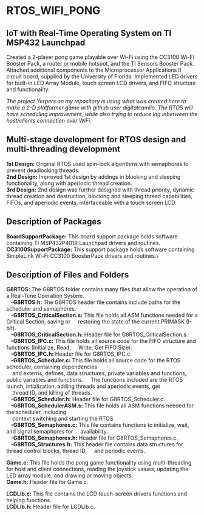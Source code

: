 # RTOS_WIFI_PONG
## IoT with Real-Time Operating System on TI MSP432 Launchpad
Created a 2-player pong game playable over Wi-Fi using the CC3100 Wi-Fi Booster Pack, a router or mobile hotspot, and the TI Sensors Booster Pack.
Attached additional components to the Microprocessor Applications II circuit board, supplied by the University of Florida.
Implemented LED drivers for built-in LED Array Module, touch screen LCD drivers, and FIFO structure and functionality.

*The project Yerpers on my repository is using what was created here to make a 2-D platformer game with github user digitalcamilo. The RTOS will have 
scheduling improvement, while also trying to reduce lag inbetween the host/clients connection over WiFi.*

## Multi-stage development for RTOS design and multi-threading development 
**1st Design:** Original RTOS used spin-lock algorithms with semaphores to prevent deadlocking threads.\
**2nd Design:** Improved 1st design by addings in blocking and sleeping functionality, along with aperiodic thread creation.\
**3rd Design:** 2nd design was further designed with thread priority, dynamic thread creation and destruction, blocking and sleeping thread capabilities,
            FIFOs, and aperiodic events, interfaceable with a touch screen LCD.

## Description of Packages
**BoardSupportPackage:** This board support package holds software containing TI MSP432P401R Launchpad drivers and routines.\
**CC3100SupportPackage:** This support package holds software containing SimpleLink Wi-Fi CC3100 BoosterPack drivers and routines.\

## Description of Files and Folders
**G8RTOS:** The G8RTOS folder contains many files that allow the operation of a Real-Time Operation System.\
&nbsp;&nbsp;&nbsp;**-G8RTOS.h:** The G8RTOS header file contains include paths for the scheduler and semaphores.\
&nbsp;&nbsp;&nbsp;**-G8RTOS_CriticalSection.s:** This file holds all ASM functions needed for a Critical Section, saving or 
&nbsp;&nbsp;&nbsp;&nbsp;restoring the state of the current PRIMASK (I-bit).\
&nbsp;&nbsp;&nbsp;**-G8RTOS_CriticalSection.h:** Header file for G8RTOS_CriticalSection.s.\
&nbsp;&nbsp;&nbsp;**-G8RTOS_IPC.c:** This file holds all source code for the FIFO structure and functions (Initialize, Read,
&nbsp;&nbsp;&nbsp;&nbsp;Write, Get FIFO Size).\
&nbsp;&nbsp;&nbsp;**-G8RTOS_IPC.h:** Header file for G8RTOS_IPC.c.\
&nbsp;&nbsp;&nbsp;**-G8RTOS_Scheduler.c:** This file holds all source code for the RTOS scheduler, containing dependencies\
&nbsp;&nbsp;&nbsp;&nbsp;and externs, defines, data structures, private variables and functions, public variables and functions. 
&nbsp;&nbsp;&nbsp;&nbsp;The functions included are the RTOS launch, intialization, adding threads and aperiodic events, get\
&nbsp;&nbsp;&nbsp;&nbsp;thread ID, and killing of threads.\
&nbsp;&nbsp;&nbsp;**-G8RTOS_Scheduler.h:** Header file for G8RTOS_Scheduler.c.\
&nbsp;&nbsp;&nbsp;**-G8RTOS_SchedulerASM.s:** This file holds all ASM functions needed for the scheduler, including\
&nbsp;&nbsp;&nbsp;&nbsp;context switching and starting the RTOS.\
&nbsp;&nbsp;&nbsp;**-G8RTOS_Semaphores.c:** This file contains functions to initialize, wait, and signal semaphores for
&nbsp;&nbsp;&nbsp;&nbsp;availability.\
&nbsp;&nbsp;&nbsp;**-G8RTOS_Semaphores.h:** Header file for G8RTOS_Semaphores.c.\
&nbsp;&nbsp;&nbsp;**-G8RTOS_Structures.h:** This header file contains data structures for thread control blocks, thread ID, 
&nbsp;&nbsp;&nbsp;&nbsp;and periodic events.

**Game.c:** This file holds the pong game functionality using multi-threading for host and client connections, reading the joystick values, updating the LED array module, and drawing or moving objects.\
**Game.h:** Header file for Game.c.

**LCDLib.c:** This file contains the LCD touch-screen drivers functions and helping functions.\
**LCDLib.h:** Header file for LCDLib.c.
